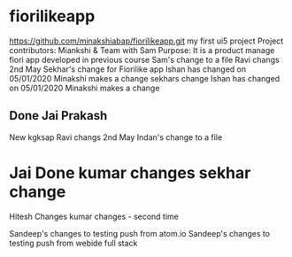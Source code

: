 # fiorilikeapp
https://github.com/minakshiabap/fiorilikeapp.git
my first ui5 project
Project contributors:
Miankshi & Team with Sam
Purpose:
It is a product manage fiori app developed in previous course
Sam's change to a file
Ravi changs 2nd May
Sekhar's change for Fiorilike app
Ishan has changed on 05/01/2020
Minakshi makes a change
sekhars change
Ishan has changed on 05/01/2020
Minakshi makes a change

Done Jai Prakash
---
New kgksap
Ravi changs 2nd May
Indan's change to a file

Jai Done
kumar changes
sekhar change
================
Hitesh Changes
kumar changes - second time

Sandeep's changes to testing push from atom.io
Sandeep's changes to testing push from webide full stack
